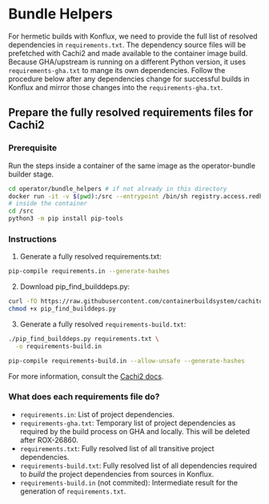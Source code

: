 # Bundle Helpers

For hermetic builds with Konflux, we need to provide the full list of resolved dependencies in `requirements.txt`.
The dependency source files will be prefetched with Cachi2 and made available to the container image build.
Because GHA/upstream is running on a different Python version, it uses `requirements-gha.txt` to mange its own dependencies.
Follow the procedure below after any dependencies change for successful builds in Konflux and mirror those changes into the `requirements-gha.txt`.

## Prepare the fully resolved requirements files for Cachi2

### Prerequisite

Run the steps inside a container of the same image as the operator-bundle builder stage.

```bash
cd operator/bundle_helpers # if not already in this directory
docker run -it -v $(pwd):/src --entrypoint /bin/sh registry.access.redhat.com/ubi9/python-39:latest
# inside the container
cd /src
python3 -m pip install pip-tools
```

### Instructions

1. Generate a fully resolved requirements.txt:

```bash
pip-compile requirements.in --generate-hashes
```

2. Download pip_find_builddeps.py:

```bash
curl -fO https://raw.githubusercontent.com/containerbuildsystem/cachito/master/bin/pip_find_builddeps.py
chmod +x pip_find_builddeps.py
```

3. Generate a fully resolved `requirements-build.txt`:

```bash
./pip_find_builddeps.py requirements.txt \
  -o requirements-build.in

pip-compile requirements-build.in --allow-unsafe --generate-hashes
```

For more information, consult the [Cachi2 docs](https://github.com/containerbuildsystem/cachi2/blob/main/docs/pip.md#building-from-source).

### What does each requirements file do?

* `requirements.in`: List of project dependencies.
* `requirements-gha.txt`: Temporary list of project dependencies as required by the build process on GHA and locally. This will be deleted after ROX-26860.
* `requirements.txt`: Fully resolved list of all transitive project dependencies.
* `requirements-build.txt`: Fully resolved list of all dependencies required to _build_ the project dependencies from sources in Konflux.
* `requirements-build.in` (not commited): Intermediate result for the generation of `requirements.txt`.
